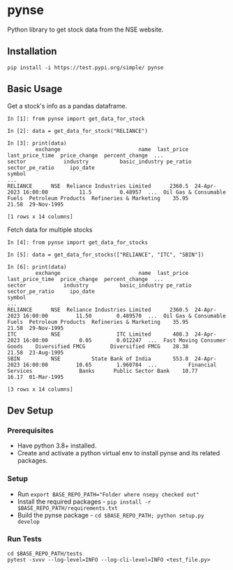 # pynse
Python library to get stock data from the NSE website.

## Installation

```
pip install -i https://test.pypi.org/simple/ pynse
```

## Basic Usage

Get a stock's info as a pandas dataframe.

```
In [1]: from pynse import get_data_for_stock

In [2]: data = get_data_for_stock("RELIANCE")

In [3]: print(data)
         exchange                         name  last_price       last_price_time  price_change  percent_change  ...                      sector            industry          basic_industry pe_ratio sector_pe_ratio     ipo_date
symbol                                                                                                          ...
RELIANCE      NSE  Reliance Industries Limited      2360.5  24-Apr-2023 16:00:00          11.5         0.48957  ...  Oil Gas & Consumable Fuels  Petroleum Products  Refineries & Marketing    35.95           21.58  29-Nov-1995

[1 rows x 14 columns]
```

Fetch data for multiple stocks

```
In [4]: from pynse import get_data_for_stocks

In [5]: data = get_data_for_stocks(["RELIANCE", "ITC", "SBIN"])

In [6]: print(data)
         exchange                         name  last_price       last_price_time  price_change  percent_change  ...                      sector            industry          basic_industry pe_ratio sector_pe_ratio     ipo_date
symbol                                                                                                          ...
RELIANCE      NSE  Reliance Industries Limited      2360.5  24-Apr-2023 16:00:00         11.50        0.489570  ...  Oil Gas & Consumable Fuels  Petroleum Products  Refineries & Marketing    35.95           21.58  29-Nov-1995
ITC           NSE                  ITC Limited       408.3  24-Apr-2023 16:00:00          0.05        0.012247  ...  Fast Moving Consumer Goods    Diversified FMCG        Diversified FMCG    28.38           21.58  23-Aug-1995
SBIN          NSE          State Bank of India       553.8  24-Apr-2023 16:00:00         10.65        1.960784  ...          Financial Services               Banks      Public Sector Bank    10.77           16.17  01-Mar-1995

[3 rows x 14 columns]
```


## Dev Setup

### Prerequisites
* Have python 3.8+ installed.
* Create and activate a python virtual env to install pynse and its related packages.

### Setup
* Run `export BASE_REPO_PATH="Folder where nsepy checked out"`
* Install the required packages - `pip install -r $BASE_REPO_PATH/requirements.txt`
* Build the pynse package - `cd $BASE_REPO_PATH; python setup.py develop`

### Run Tests
```
cd $BASE_REPO_PATH/tests
pytest -svvv --log-level=INFO --log-cli-level=INFO <test_file.py>
```
